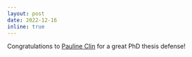 ```yaml
---
layout: post
date: 2022-12-16
inline: true
---
```


Congratulations to [Pauline Clin](https://scholar.google.com/citations?user=6-YCcTUAAAAJ&hl=fr&oi=ao) for a great PhD thesis defense!
